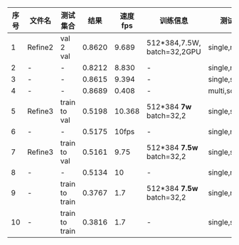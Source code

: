 | 序号 | 文件名 | 测试集合 | 结果 | 速度fps | 训练信息 | 测试信息 |car|truck|bus|motorcycle|bicycle|person|
|------|------|---------|-----|------|--------|---------|---|-----|---|----------|-------|------|
|1|Refine2|val 2 val|0.8620|9.689|512*384,7.5W,<br>batch=32,2GPU|single,nms|0.875|0.850|0.921|0.847|0.886|0.793|0.862|
|2|-|-|0.8212|8.830|-|single,nms*2|0.828|0.820|0.921|0.844|0.728|0.786|0.821|
|3|-|-|0.8615|9.394|-|single,soft_nms|0.872|0.848|0.921|0.848|0.881|0.800|0.861|
|4|-|-|0.8689|0.408|-|multi,soft_nms|0.876|0.856|0.921|0.854|0.907|0.800|0.869|
|5|Refine3|train to val|0.5198|10.368|512*384 **7w** batch=32,2|single,soft_nms|0.828|0.165|0.767|0.625|0.174|0.559|0.520|
|6|-|-|0.5175|10fps|-|single,nms|0.830|0.165|0.763|0.615|0.183|0.549|0.517|
|7|Refine3|train to val|0.5161|9.75|512*384 **7.5w** batch=32,2|single,soft_nms|0.824|0.170|0.764|0.619|0.163|0.556|0.516|
|8|-|-|0.5134|10|-|single,nms|0.827|0.169|0.756|0.611|0.173|0.545|0.513|
|9|-|train to train|0.3767|1.7|512*384 **7.5w** batch=32,2|single,nms|0.595|0.234|0.771|0.152|0.097|0.410|0.377|
|10|-|train to train|0.3816|1.7|-|single,soft_nms|0.596|0.238|0.775|0.155|0.103|0.424|0.382|

